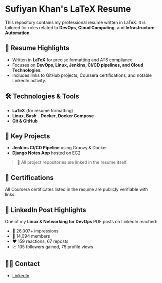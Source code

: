 # Sufiyan Khan's LaTeX Resume

This repository contains my professional resume written in LaTeX. It is tailored for roles related to **DevOps**, **Cloud Computing**, and **Infrastructure Automation**.

## 📄 Resume Highlights

- Written in **LaTeX** for precise formatting and ATS compliance.
- Focuses on **DevOps, Linux, Jenkins, CI/CD pipelines, and Cloud Technologies**.
- Includes links to GitHub projects, Coursera certifications, and notable LinkedIn activity.

## 🛠️ Technologies & Tools

- **LaTeX** (for resume formatting)
- **Linux**, **Bash** - **Docker**, **Docker Compose**
- **Git & GitHub**

## 📌 Key Projects

- **Jenkins CI/CD Pipeline** using Groovy & Docker
- **Django Notes App** hosted on EC2

> 🔗 All project repositories are linked in the resume itself.

## 📎 Certifications

All Coursera certificates listed in the resume are publicly verifiable with links.

## 📢 LinkedIn Post Highlights

One of my **Linux & Networking for DevOps** PDF posts on LinkedIn reached:
- 🧠 26,007+ impressions
- 👥 14,094 members
- ❤️ 159 reactions, 67 reposts
- 📈 135 followers gained, 75 profile views


## 🧑‍💻 Contact

- [LinkedIn](https://www.linkedin.com/in/sufiyan-cloud/)

